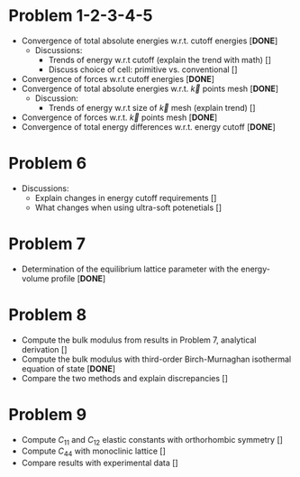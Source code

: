 # Problem 1-2-3-4-5
- Convergence of total absolute energies w.r.t. cutoff energies [**DONE**]
  - Discussions: 
    - Trends of energy w.r.t cutoff (explain the trend with math) []
    - Discuss choice of cell: primitive vs. conventional []
- Convergence of forces w.r.t cutoff energies [**DONE**]
- Convergence of total absolute energies w.r.t. $\vec k$ points mesh [**DONE**]
  - Discussion:
    - Trends of energy w.r.t size of $\vec k$ mesh (explain trend) []
- Convergence of forces w.r.t. $\vec k$ points mesh [**DONE**]
- Convergence of total energy differences w.r.t. energy cutoff [**DONE**]

# Problem 6
- Discussions:
  - Explain changes in energy cutoff requirements []
  - What changes when using ultra-soft potenetials []
 
# Problem 7 
- Determination of the equilibrium lattice parameter with the energy-volume profile  [**DONE**]

# Problem 8
- Compute the bulk modulus from results in Problem 7, analytical derivation []
- Compute the bulk modulus with third-order Birch-Murnaghan isothermal equation of state [**DONE**]
- Compare the two methods and explain discrepancies []

# Problem 9
- Compute $C_{11}$ and $C_{12}$ elastic constants with orthorhombic symmetry []
- Compute $C_{44}$ with monoclinic lattice []
- Compare results with experimental data []
  